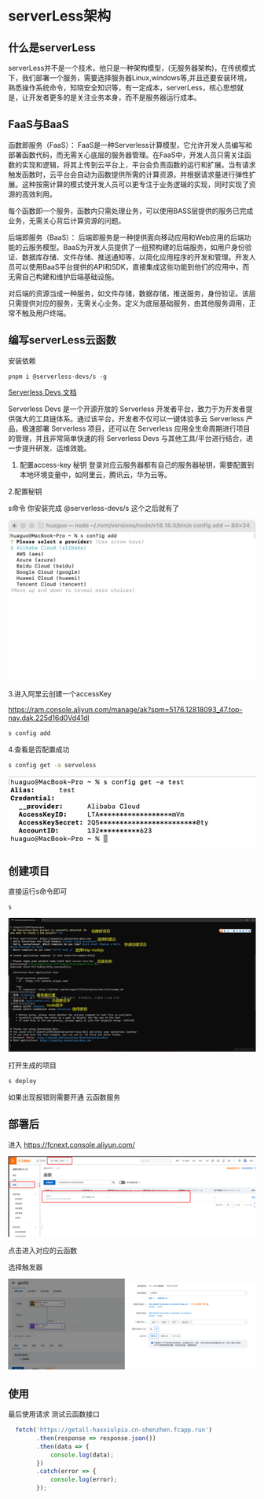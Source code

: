 # serverLess架构

## 什么是serverLess

serverLess并不是一个技术，他只是一种架构模型，(无服务器架构)，在传统模式下，我们部署一个服务，需要选择服务器Linux,windows等,并且还要安装环境，熟悉操作系统命令，知晓安全知识等，有一定成本，serverLess，核心思想就是，让开发者更多的是关注业务本身，而不是服务器运行成本。

## FaaS与BaaS

函数即服务（FaaS）：
FaaS是一种Serverless计算模型，它允许开发人员编写和部署函数代码，而无需关心底层的服务器管理。在FaaS中，开发人员只需关注函数的实现和逻辑，将其上传到云平台上，平台会负责函数的运行和扩展。当有请求触发函数时，云平台会自动为函数提供所需的计算资源，并根据请求量进行弹性扩展。这种按需计算的模式使开发人员可以更专注于业务逻辑的实现，同时实现了资源的高效利用。

每个函数即一个服务，函数内只需处理业务，可以使用BASS层提供的服务已完成业务，无需关心背后计算资源的问题。

后端即服务（BaaS）：
后端即服务是一种提供面向移动应用和Web应用的后端功能的云服务模型。BaaS为开发人员提供了一组预构建的后端服务，如用户身份验证、数据库存储、文件存储、推送通知等，以简化应用程序的开发和管理。开发人员可以使用BaaS平台提供的API和SDK，直接集成这些功能到他们的应用中，而无需自己构建和维护后端基础设施。

对后端的资源当成一种服务，如文件存储，数据存储，推送服务，身份验证。该层只需提供对应的服务，无需关心业务。定义为底层基础服务，由其他服务调用，正常不触及用户终端。

## 编写serverLess云函数

安装依赖

``` shell
pnpm i @serverless-devs/s -g
```

[Serverless Devs 文档](https://www.npmjs.com/package/@serverless-devs/s)

Serverless Devs 是一个开源开放的 Serverless 开发者平台，致力于为开发者提供强大的工具链体系。通过该平台，开发者不仅可以一键体验多云 Serverless 产品，极速部署 Serverless 项目，还可以在 Serverless 应用全生命周期进行项目的管理，并且非常简单快速的将 Serverless Devs 与其他工具/平台进行结合，进一步提升研发、运维效能。

1. 配置access-key 秘钥
登录对应云服务器都有自己的服务器秘钥，需要配置到本地环境变量中，如阿里云，腾讯云，华为云等。

2.配置秘钥

s命令 你安装完成 @serverless-devs/s 这个之后就有了

![alt text](image.png)

3.进入阿里云创建一个accessKey

<https://ram.console.aliyun.com/manage/ak?spm=5176.12818093_47.top-nav.dak.225d16d0Vd41dl>

``` sh
s config add 
```

4.查看是否配置成功

``` sh
s config get -a serveless
```

![alt text](image-1.png)

## 创建项目

直接运行s命令即可

``` sh
s 
```

![alt text](image-2.png)

打开生成的项目

``` sh
s deploy
```

如果出现报错则需要开通 云函数服务

## 部署后

进入 <https://fcnext.console.aliyun.com/>

![alt text](image-3.png)

点击进入对应的云函数

选择触发器

![alt text](image-4.png)

## 使用

最后使用请求 测试云函数接口

``` js
  fetch('https://getall-haxxiulpia.cn-shenzhen.fcapp.run')
        .then(response => response.json())
        .then(data => {
            console.log(data);
        })
        .catch(error => {
            console.log(error);
        });
```

